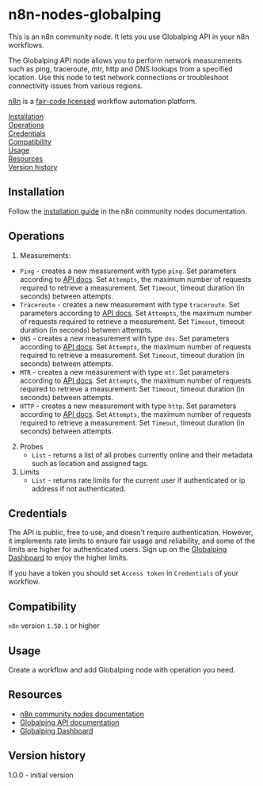 # n8n-nodes-globalping

This is an n8n community node. It lets you use Globalping API in your n8n workflows.

The Globalping API node allows you to perform network measurements such as ping, traceroute, mtr, http and DNS lookups from a specified location. Use this node to test network connections or troubleshoot connectivity issues from various regions.

[n8n](https://n8n.io/) is a [fair-code licensed](https://docs.n8n.io/reference/license/) workflow automation platform.

[Installation](#installation)  
[Operations](#operations)  
[Credentials](#credentials)  <!-- delete if no auth needed -->  
[Compatibility](#compatibility)  
[Usage](#usage)  <!-- delete if not using this section -->  
[Resources](#resources)  
[Version history](#version-history)  <!-- delete if not using this section -->

## Installation

Follow the [installation guide](https://docs.n8n.io/integrations/community-nodes/installation/) in the n8n community nodes documentation.

## Operations
 1. Measurements:
   - ```Ping``` - creates a new measurement with type ```ping```. Set parameters according to [API docs](https://globalping.io/docs/api.globalping.io#tag--Measurements). Set ```Attempts```, the maximum number of requests required to retrieve a measurement. Set ```Timeout```, timeout duration (in seconds) between attempts.
   - ```Traceroute``` - creates a new measurement with type ```traceroute```. Set parameters according to [API docs](https://globalping.io/docs/api.globalping.io#tag--Measurements). Set ```Attempts```, the maximum number of requests required to retrieve a measurement. Set ```Timeout```, timeout duration (in seconds) between attempts.
   - ```DNS``` - creates a new measurement with type ```dns```. Set parameters according to [API docs](https://globalping.io/docs/api.globalping.io#tag--Measurements). Set ```Attempts```, the maximum number of requests required to retrieve a measurement. Set ```Timeout```, timeout duration (in seconds) between attempts.
   - ```MTR``` - creates a new measurement with type ```mtr```. Set parameters according to [API docs](https://globalping.io/docs/api.globalping.io#tag--Measurements). Set ```Attempts```, the maximum number of requests required to retrieve a measurement. Set ```Timeout```, timeout duration (in seconds) between attempts.
   - ```HTTP``` - creates a new measurement with type ```http```. Set parameters according to [API docs](https://globalping.io/docs/api.globalping.io#tag--Measurements). Set ```Attempts```, the maximum number of requests required to retrieve a measurement. Set ```Timeout```, timeout duration (in seconds) between attempts.
 2. Probes
	 - ```List``` - returns a list of all probes currently online and their metadata such as location and assigned tags.
 3. Limits
	 - ```List``` - returns rate limits for the current user if authenticated or ip address if not authenticated.

## Credentials

The API is public, free to use, and doesn't require authentication. However, it implements rate limits to ensure fair usage and reliability, and some of the limits are higher for authenticated users. Sign up on the [Globalping Dashboard](https://dash.globalping.io/) to enjoy the higher limits.

If you have a token you should set ```Access token``` in ```Credentials``` of your workflow.

## Compatibility

```n8n``` version ```1.50.1``` or higher

## Usage

 Create a workflow and add Globalping node with operation you need.

## Resources

* [n8n community nodes documentation](https://docs.n8n.io/integrations/community-nodes/)
* [Globalping API documentation](https://globalping.io/docs/api.globalping.io)
* [Globalping Dashboard](https://dash.globalping.io/)

## Version history

1.0.0 - initial version


